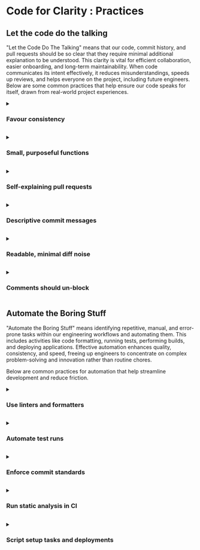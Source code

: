 # Code for Clarity : Practices

## Let the code do the talking

"Let the Code Do The Talking" means that our code, commit history, and pull requests should be so clear that they require minimal additional explanation to be understood. This clarity is vital for efficient collaboration, easier onboarding, and long-term maintainability. When code communicates its intent effectively, it reduces misunderstandings, speeds up reviews, and helps everyone on the project, including future engineers.
Below are some common practices that help ensure our code speaks for itself, drawn from real-world project experiences.


<a id="favour-consistency"></a>

<details>
<summary><h3>Favour consistency</h3></summary>

A consistent approach to naming, architecture, error handling etc. can help remove ambiguity when developing applications. When things are consistent, it’s much harder to be caught off guard with a certain way things have been implemented. This doesn’t only help with maintaining the application; it can help to provide a clear structure to implement new features as well.
It’s not unheard for a client to enforce a particular way of working that isn’t deemed optimal. This can be for many reasons, such as the client having their own more specific engineering principles they must enforce. Though we should be communicating these deficiencies, in these scenarios we should avoid implementing what we deem to be best practice if it were to introduce a different way of doing things.
Variable, function, class, and module names should clearly convey their purpose and how they are used. Adhering to a consistent naming strategy across a project or even a language community significantly aids readability.
Examples
Poor vs. Good Naming (Variables)
```js
let d; // What is 'd'? Days? Data?
// After
let elapsedTimeInDays;
let userData;
```
Function Naming
```js
function handle(data) { /* ... */ } // Vague
// After
function processPayment(paymentDetails) { /* ... */ }
```
```js
class Employee {
function deleteEmployee() { /* ... */ } // Unnecessarily verbose
}
// After
class Employee {
function delete() { /* ... */ }
}
```
Consistent API Endpoint Naming (similar to service-based backend layout)
/users/{id}
/orders/{id}
/products/{id}
Note: Use a kebab-cased naming convention to help with readability due to URLs being case insensitive.

</details>

<a id="small-purposeful-functions"></a>

<details>
<summary><h3>Small, purposeful functions</h3></summary>

Functions and methods should be concise and focused on a single responsibility. Smaller functions are easier to understand, test, debug, and reuse.
Examples
Refactoring a large function (similar to splitting large methods)
```js
function handleSubmission(formData) {
// validation logic...
// data transformation logic...
// API call logic...
// notification logic...
}
// After
function handleSubmission(formData) {
const validatedData = validateForm(formData);
const payload = prepareApiPayload(validatedData);
const result = submitToApi(payload);
notifyUser(result);
}
```

</details>

<a id="self-explaining-pull-requests"></a>

<details>
<summary><h3>Self-explaining pull requests</h3></summary>

Pull Request (PR) descriptions should provide context, explain the "why" behind the changes, detail the "how" if complex, and guide reviewers on what to look for or how to test.
Examples
PR Description Template
```js
**Problem:**
A brief explanation of the issue being addressed.
**Solution:**
A clear description of the changes made.
- Key decision 1 and why.
- Key decision 2 and why.
**How to Test:**
- Step 1: ...
- Step 2: ...
- Expected outcome: ...
**Screenshots/GIFs (if applicable):**
```

</details>

<a id="descriptive-commit-messages"></a>

<details>
<summary><h3>Descriptive commit messages</h3></summary>

Commit messages form a historical log of the project's evolution. They should be concise yet informative, clearly stating what changed and why. Adopting a convention (e.g., Conventional Commits) can make history more navigable and automate changelog generation.
Examples
Poor vs. Good Commit Messages (similar to renaming for clarity)
```js
git commit -m "Fixed stuff"
git commit -m "WIP"
// After (Conventional Commit Style)
git commit -m "fix: Correct user login redirect issue on SSO failure"
git commit -m "feat: Add dark mode toggle to user preferences"
git commit -m "docs: Update README with setup instructions for new service"
```

</details>

<a id="readable-minimal-diff-noise"></a>

<details>
<summary><h3>Readable, minimal diff noise</h3></summary>

Code changes submitted for review should be focused. Avoid mixing unrelated changes (e.g., refactoring, feature work, and style fixes) in a single commit or PR, as this makes reviews harder and introduces noise.
Examples
Separate concerns in commits
```js
git commit -m "refactor: Extract OrderValidationService from OrderService"
// Commit 2: Feature
git commit -m "feature: Implement discount code functionality in checkout"
// Commit 3: Chore (e.g. after running a linter on changed files)
git commit -m "chore: Apply linting rules to order module"
```

</details>

<a id="comments-should-un-block"></a>

<details>
<summary><h3>Comments should un-block</h3></summary>

Comments should add extra context that can’t be obtained from the code itself. Anything else is unnecessary noise around otherwise clear and concise code.
When added, they should explain the “why” behind the code, rather than the “what”, as the “what” should be implicit from reading the code itself. Ask yourself “how is this comment going to help the reader work in this area?”.
Comments tend to be especially prevalent in AI-generated code, so be militant as always when checking the output, or tailor prompts to protect against this.
TODOs should only be left in code with details on when this will be resolved, ideally containing a reference to a ticket.
Examples

</details>

## Automate the Boring Stuff 

"Automate the Boring Stuff" means identifying repetitive, manual, and error-prone tasks within our engineering workflows and automating them. This includes activities like code formatting, running tests, performing builds, and deploying applications. Effective automation enhances quality, consistency, and speed, freeing up engineers to concentrate on complex problem-solving and innovation rather than routine chores.

Below are common practices for automation that help streamline development and reduce friction.

<a id="use-linters-and-formatters"></a>
<details>
<summary><h3>Use linters and formatters</h3></summary>

Linters automatically check code for stylistic errors, potential bugs, and adherence to coding standards. Formatters automatically apply consistent styling. Integrating these tools into the development workflow ensures consistency and catches issues early. 

**Examples**

Automated formatting on save/commit

```json
// Example: Using a pre-commit hook with Husky and Prettier
// package.json
"husky": {
  "hooks": {
    "pre-commit": "lint-staged"
  }
},
"lint-staged": {
  "*.{js,jsx,ts,tsx,json,css,scss,md}": "prettier --write"
}
```

IDE Integration for real-time feedback.

</details>

<a id="automate-test-runs"></a>
<details>
<summary><h3>Automate test runs</h3></summary>

All types of tests (unit, integration, end-to-end) should be automated and run frequently, typically as part of a Continuous Integration (CI) pipeline. This provides fast feedback on changes and helps catch regressions before they reach production. 

**Examples**

CI Pipeline Trigger (similar to feature flags for rollout logic)

```yaml
# .github/workflows/ci.yml
name: CI Pipeline
on: [push, pull_request]
jobs:
  build-and-test:
    runs-on: ubuntu-latest
    steps:
      - uses: actions/checkout@v3
      - name: Setup Node.js
        uses: actions/setup-node@v3
        with:
          node-version: '18'
      - run: npm install
      - run: npm run lint
      - run: npm test -- --coverage # Assuming test script generates coverage
      - run: npm run build
```

This ensures tests and linting are run for every push and pull request.

</details>

<a id="enforce-commit-standards"></a>
<details>
<summary><h3>Enforce commit standards</h3></summary>

Automate the enforcement of commit message conventions (e.g., Conventional Commits) using tools like `commitlint`. This improves the clarity and usefulness of commit history and enables automated generation of changelogs. 

**Examples**

Commitlint with Husky

```json
// package.json
"husky": {
  "hooks": {
    "commit-msg": "commitlint -E HUSKY_GIT_PARAMS"
  }
}

// commitlint.config.js
module.exports = {extends: ['@commitlint/config-conventional']};
```

If a commit message doesn't meet the standard, the commit is rejected.

</details>

<a id="run-static-analysis-in-ci"></a>
<details>
<summary><h3>Run static analysis in CI</h3></summary>

Integrate static analysis security testing (SAST) and code quality tools (e.g., SonarQube, Veracode, CodeQL) into the CI pipeline. These tools can automatically detect potential bugs, security vulnerabilities, and code smells without executing the code.

**Examples**

SonarQube scan in CI

```yaml
# Azure DevOps Pipeline example
steps:
- task: SonarQubePrepare@5
  inputs:
    SonarQube: 'SonarQube Service Connection'
    scannerMode: 'CLI'
    configMode: 'manual'
    cliProjectKey: 'my-project-key'
    cliSources: '.'
- task: Maven@3 # or Npm@1, Gradle@2 etc. for build
  inputs:
    # build inputs for your project
- task: SonarQubeAnalyze@5
- task: SonarQubePublish@5
  inputs:
    pollingTimeoutSec: '300'
```

Pull Requests can be blocked or flagged if new critical issues are detected.

</details>

<a id="script-setup-tasks-and-deployments"></a>
<details>
<summary><h3>Script setup tasks and deployments</h3></summary>

Automate the setup of development environments, build processes, and application deployments using scripts and CI/CD tools. This reduces manual effort, ensures consistency, and makes processes repeatable and reliable.

**Examples**

Development Environment Setup using Docker

```yaml
# Using Docker Compose
# docker-compose.yml
version: '3.8'
services:
  web:
    build: . # Assumes a Dockerfile in the current directory
    ports:
      - "8000:8000" # Maps port 8000 on host to 8000 on container
  db:
    image: postgres:15 # Uses official PostgreSQL image
    environment:
      POSTGRES_USER: user
      POSTGRES_PASSWORD: password
# Command to run: docker-compose up -d
```

Automated Deployment Pipeline (example for GitHub Actions deploying to a generic staging)

```yaml
# .github/workflows/deploy.yml
name: Deploy to Staging
on:
  push:
    branches:
      - develop # Trigger deployment on push to develop branch
jobs:
  deploy-staging:
    # needs: build-and-test # Assumes a 'build-and-test' job exists
    runs-on: ubuntu-latest
    steps:
      - uses: actions/checkout@v3
      # - name: Download build artifact # If build artifact is produced in 'build-and-test' job
      #   uses: actions/download-artifact@v3
      #   with:
      #     name: my-app-build
      - name: Deploy to Staging Environment
        # This step is highly dependent on your cloud provider and setup
        # e.g., using actions/aws/cli, google-github-actions/deploy-cloud-run, azure/webapps-deploy
        run: echo "Deploying to staging..." # Placeholder for actual deployment commands
        # Example: aws s3 sync ./dist s3://my-staging-bucket --delete
```

</details>